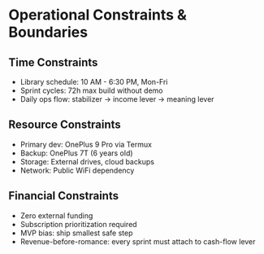 # Operational Constraints & Boundaries

## Time Constraints
- Library schedule: 10 AM - 6:30 PM, Mon-Fri
- Sprint cycles: 72h max build without demo
- Daily ops flow: stabilizer → income lever → meaning lever

## Resource Constraints
- Primary dev: OnePlus 9 Pro via Termux
- Backup: OnePlus 7T (6 years old)
- Storage: External drives, cloud backups
- Network: Public WiFi dependency

## Financial Constraints
- Zero external funding
- Subscription prioritization required
- MVP bias: ship smallest safe step
- Revenue-before-romance: every sprint must attach to cash-flow lever